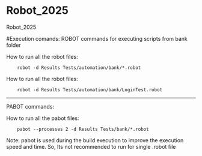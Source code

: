 # Robot_2025
Robot_2025


#Execution comands: 
ROBOT commands for executing scripts from bank folder

How to run all the robot files: 

		robot -d Results Tests/automation/bank/*.robot

How to run all the robot files: 

		robot -d Results Tests/automation/bank/LoginTest.robot

----------------------------------------------------------------------------------------

PABOT commands: 

How to run all the pabot files: 

		pabot --processes 2 -d Results Tests/bank/*.robot

Note: pabot is used during the build execution to improve the execution speed and time. 
		So, Its not recommended to run for single .robot file
